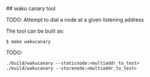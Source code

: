 ## waku canary tool

TODO: Attempt to dial a node at a given listening address

The tool can be built as:

```console
$ make wakucanary
```

TODO:

```console
./build/wakucanary --staticnode:<multiaddr_to_test>
./build/wakucanary --storenode:<multiaddr_to_test>
```
